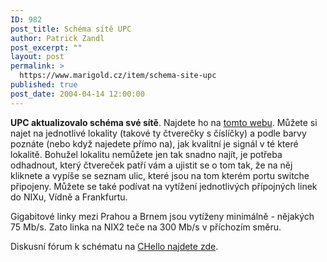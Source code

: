 ```yaml
---
ID: 982
post_title: Schéma sítě UPC
author: Patrick Zandl
post_excerpt: ""
layout: post
permalink: >
  https://www.marigold.cz/item/schema-site-upc
published: true
post_date: 2004-04-14 12:00:00
---
```

<P><STRONG>UPC aktualizovalo schéma své sítě</STRONG>. Najdete ho na <A href="http://chello.cable.cz/" target=_blank>tomto webu</A>. Můžete si najet na jednotlivé lokality (takové ty čtverečky s číslíčky) a podle barvy poznáte (nebo když najedete přímo na), jak kvalitní je signál v té které lokalitě. Bohužel lokalitu nemůžete jen tak snadno najít, je potřeba odhadnout, který čtvereček patří vám a ujistit se o tom tak, že na něj kliknete a vypíše se seznam ulic, které jsou na tom kterém portu switche připojeny. Můžete se také podívat na vytížení jednotlivých přípojných linek do NIXu, Vídně a Frankfurtu. </P>
<P>Gigabitové linky mezi Prahou a Brnem jsou vytíženy minimálně - nějakých 75 Mb/s. Zato linka na NIX2 teče na 300 Mb/s v příchozím směru. </P>
<P>Diskusní fórum k schématu na <A href="http://home.ces.chello.cz/phorum/read.php?f=2&amp;i=1221567&amp;t=1221567" target=_blank>CHello najdete zde</A>.</P>